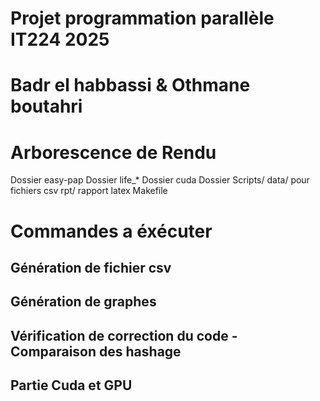 
# Projet programmation parallèle IT224 2025
# Badr el habbassi & Othmane boutahri 





# Arborescence de Rendu 
Dossier easy-pap 
Dossier life_*
Dossier cuda
Dossier Scripts/
data/ pour fichiers csv
rpt/ rapport latex 
Makefile 



# Commandes a éxécuter 


## Génération de fichier csv 






## Génération de graphes 






## Vérification de correction du code - Comparaison des hashage 





## Partie Cuda et GPU 






